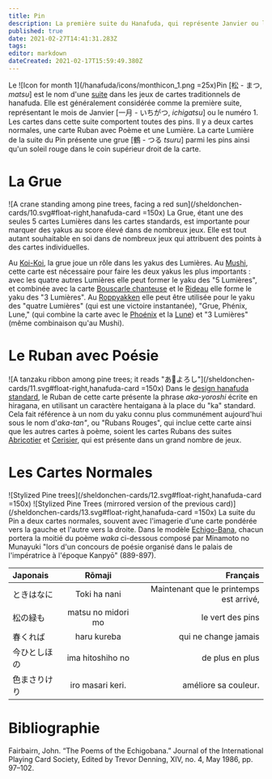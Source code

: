 ```yaml
---
title: Pin
description: La première suite du Hanafuda, qui représente Janvier ou le numéro 1
published: true
date: 2021-02-27T14:41:31.283Z
tags: 
editor: markdown
dateCreated: 2021-02-17T15:59:49.380Z
---
```


Le ![Icon for month 1](/hanafuda/icons/monthicon_1.png =25x)Pin [松 - まつ, *matsu*] est le nom d'une [suite](/fr/hanafuda/guide/suites) dans les jeux de cartes traditionnels de hanafuda. Elle est généralement considérée comme la première suite, représentant le mois de Janvier [一月 - いちがつ, *ichigatsu*] ou le numéro 1. Les cartes dans cette suite comportent toutes des pins. Il y a deux cartes normales, une carte Ruban avec Poème et une Lumière. La carte Lumière de la suite du Pin présente une grue [鶴 - つる *tsuru*] parmi les pins ainsi qu'un soleil rouge dans le coin supérieur droit de la carte.

# La Grue
![A crane standing among pine trees, facing a red sun](/sheldonchen-cards/10.svg#float-right,hanafuda-card =150x) La Grue, étant une des seules 5 cartes Lumières dans les cartes standards, est importante pour marquer des yakus au score élevé dans de nombreux jeux. Elle est tout autant souhaitable en soi dans de nombreux jeux qui attribuent des points à des cartes individuelles. 

Au [Koi-Koi](/en/hanafuda/games/koi-koi), la grue joue un rôle dans les yakus des Lumières. Au [Mushi](/en/hanafuda/games/mushi), cette carte est nécessaire pour faire les deux yakus les plus importants : avec les quatre autres Lumières elle peut former le yaku des "5 Lumières", et combinée avec la carte [Bouscarle chanteuse](/fr/hanafuda/guide/Abricotier#la-bouscarle-chanteuse) et le [Rideau](/fr/hanafuda/guide/Cerisier#le-rideau-de-campement) elle forme le yaku des "3 Lumières". Au [Roppyakken](/en/hanafuda/games/roppyakken) elle peut être utilisée pour le yaku des "quatre Lumières" (qui est une victoire instantanée), "Grue, Phénix, Lune," (qui combine la carte avec le [Phoénix](/fr/hanafuda/guide/Paulownia#le-phoenix) et la [Lune](/fr/hanafuda/guide/Eulalie#la-lune)) et "3 Lumières" (même combinaison qu'au Mushi).

# Le Ruban avec Poésie
![A tanzaku ribbon among pine trees; it reads "あ𛀙よろし"](/sheldonchen-cards/11.svg#float-right,hanafuda-card =150x) Dans le [design hanafuda standard](/en/hanafuda/patterns/hachihachibana), le Ruban de cette carte présente la phrase *aka-yoroshi* écrite en hiragana, en utilisant un caractère hentaigana à la place du "ka" standard. Cela fait référence à un nom du yaku connu plus communément aujourd'hui sous le nom d'*aka-tan"*, ou "Rubans Rouges", qui inclue cette carte ainsi que les autres cartes à poème, soient les cartes Rubans des suites [Abricotier](/fr/hanafuda/guide/Abricotier#le-ruban-avec-poésie) et [Cerisier](/fr/hanafuda/guide/Cerisier#le-ruban-avec-poésie), qui est présente dans un grand nombre de jeux. 

# Les Cartes Normales
![Stylized Pine trees](/sheldonchen-cards/12.svg#float-right,hanafuda-card =150x) ![Stylized Pine Trees (mirrored version of the previous card)](/sheldonchen-cards/13.svg#float-right,hanafuda-card =150x) La suite du Pin a deux cartes normales, souvent avec l'imagerie d'une carte pondérée vers la gauche et l'autre vers la droite. Dans le modèle [Echigo-Bana](/en/hanafuda/patterns/echigobana), chacun portera la moitié du poème *waka* ci-dessous composé par Minamoto no Munayuki "lors d'un concours de poésie organisé dans le palais de l'impératrice à l'époque Kanpyō" (889-897). 

|Japonais|Rōmaji|Français|
|:---|:--:|---:|
|ときはなに|Toki ha nani|Maintenant que le printemps est arrivé,|
|松の緑も|matsu no midori mo|le vert des pins|
|春くれば|haru kureba|qui ne change jamais|
|今ひとしほの|ima hitoshiho no|de plus en plus|
|色まさりけり|iro masari keri.|améliore sa couleur.|

# Bibliographie
Fairbairn, John. “The Poems of the Echigobana.” Journal of the International Playing Card Society, Edited by Trevor Denning, XIV, no. 4, May 1986, pp. 97–102. 

